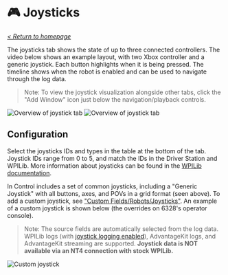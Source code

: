 # 🎮 Joysticks

_[< Return to homepage](/docs/INDEX.md)_

The joysticks tab shows the state of up to three connected controllers. The video below shows an example layout, with two Xbox controller and a generic joystick. Each button highlights when it is being pressed. The timeline shows when the robot is enabled and can be used to navigate through the log data.

> Note: To view the joystick visualization alongside other tabs, click the "Add Window" icon just below the navigation/playback controls.

![Overview of joystick tab](/docs/resources/joysticks/joysticks-1-dark.png)
![Overview of joystick tab](/docs/resources/joysticks/joysticks-2-dark.png)

## Configuration

Select the joysticks IDs and types in the table at the bottom of the tab. Joystick IDs range from 0 to 5, and match the IDs in the Driver Station and WPILib. More information about joysticks can be found in the [WPILib documentation](https://docs.wpilib.org/en/stable/docs/software/basic-programming/joystick.html).

In Control includes a set of common joysticks, including a "Generic Joystick" with all buttons, axes, and POVs in a grid format (seen above). To add a custom joystick, see ["Custom Fields/Robots/Joysticks"](/docs/CUSTOM-CONFIG.md). An example of a custom joystick is shown below (the overrides on 6328's operator console).

> Note: The source fields are automatically selected from the log data. WPILib logs (with [joystick logging enabled](https://docs.wpilib.org/en/stable/docs/software/telemetry/datalog.html#logging-joystick-data)), AdvantageKit logs, and AdvantageKit streaming are supported. **Joystick data is NOT available via an NT4 connection with stock WPILib.**

![Custom joystick](/docs/resources/joysticks/joysticks-3.png)
